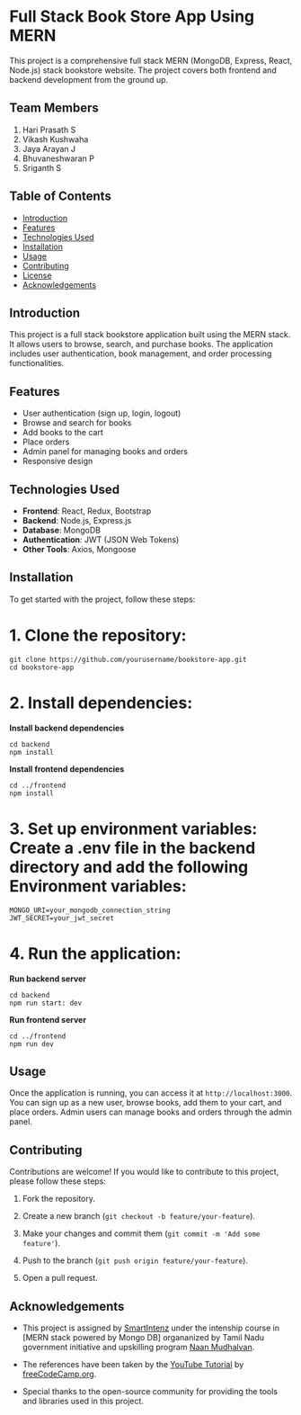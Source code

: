 # Full Stack Book Store App Using MERN

This project is a comprehensive full stack MERN (MongoDB, Express, React, Node.js) stack bookstore website. The project covers both frontend and backend development from the ground up.

## Team Members
1. Hari Prasath S
2. Vikash Kushwaha
3. Jaya Arayan J
4. Bhuvaneshwaran P
5. Sriganth S

## Table of Contents
- [Introduction](#introduction)
- [Features](#features)
- [Technologies Used](#technologies-used)
- [Installation](#installation)
- [Usage](#usage)
- [Contributing](#contributing)
- [License](#license)
- [Acknowledgements](#acknowledgements)

## Introduction
This project is a full stack bookstore application built using the MERN stack. It allows users to browse, search, and purchase books. The application includes user authentication, book management, and order processing functionalities.

## Features
- User authentication (sign up, login, logout)
- Browse and search for books
- Add books to the cart
- Place orders
- Admin panel for managing books and orders
- Responsive design

## Technologies Used
- **Frontend**: React, Redux, Bootstrap
- **Backend**: Node.js, Express.js
- **Database**: MongoDB
- **Authentication**: JWT (JSON Web Tokens)
- **Other Tools**: Axios, Mongoose

## Installation
To get started with the project, follow these steps:

# 1. **Clone the repository**:
   ```
   git clone https://github.com/yourusername/bookstore-app.git
   cd bookstore-app
   ```
# 2. **Install dependencies**:
**Install backend dependencies**
   ```
   cd backend
   npm install
   ```
**Install frontend dependencies**
   ```
   cd ../frontend
   npm install
   ```
# 3. **Set up environment variables:** Create a .env file in the backend directory and add the following **Environment variables**:

   ```
   MONGO_URI=your_mongodb_connection_string
   JWT_SECRET=your_jwt_secret
   ```
   
# 4. **Run the application:**

**Run backend server**
   ```
   cd backend
   npm run start: dev
   ```
**Run frontend server**
   ```
   cd ../frontend
   npm run dev
   ```
## Usage
Once the application is running, you can access it at ```http://localhost:3000```. You can sign up as a new user, browse books, add them to your cart, and place orders. Admin users can manage books and orders through the admin panel.

## Contributing
Contributions are welcome! If you would like to contribute to this project, please follow these steps:

1. Fork the repository.

2. Create a new branch (```git checkout -b feature/your-feature```).

3. Make your changes and commit them (```git commit -m 'Add some feature'```).

4. Push to the branch (```git push origin feature/your-feature```).

5. Open a pull request.

## Acknowledgements
- This project is assigned by [SmartIntenz](#smartinternz.com) under the intenship course in [MERN stack powered by Mongo DB] organanized by Tamil Nadu government initiative and upskilling program [Naan Mudhalvan](#www.naanmudhalvan.tn.gov.in).

- The references have been taken by the [YouTube Tutorial](#freeCodeCamp.org) by [freeCodeCamp.org](#freeCodeCamp.org).

- Special thanks to the open-source community for providing the tools and libraries used in this project.
